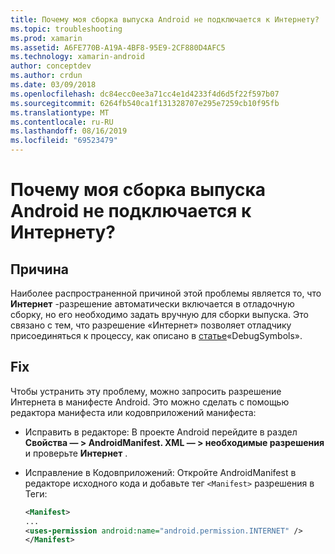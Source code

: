 ```yaml
---
title: Почему моя сборка выпуска Android не подключается к Интернету?
ms.topic: troubleshooting
ms.prod: xamarin
ms.assetid: A6FE770B-A19A-4BF8-95E9-2CF880D4AFC5
ms.technology: xamarin-android
author: conceptdev
ms.author: crdun
ms.date: 03/09/2018
ms.openlocfilehash: dc84ecc0ee3a71cc4e1d4233f4d6d5f22f597b07
ms.sourcegitcommit: 6264fb540ca1f131328707e295e7259cb10f95fb
ms.translationtype: MT
ms.contentlocale: ru-RU
ms.lasthandoff: 08/16/2019
ms.locfileid: "69523479"
---
```

# <a name="why-cant-my-android-release-build-connect-to-the-internet"></a>Почему моя сборка выпуска Android не подключается к Интернету?

## <a name="cause"></a>Причина

Наиболее распространенной причиной этой проблемы является то, что **Интернет** -разрешение автоматически включается в отладочную сборку, но его необходимо задать вручную для сборки выпуска. Это связано с тем, что разрешение «Интернет» позволяет отладчику присоединяться к процессу, как описано в [статье](~/android/deploy-test/building-apps/build-process.md)«DebugSymbols».


## <a name="fix"></a>Fix

Чтобы устранить эту проблему, можно запросить разрешение Интернета в манифесте Android. Это можно сделать с помощью редактора манифеста или кодовприложений манифеста:

- Исправить в редакторе: В проекте Android перейдите в раздел **Свойства — > AndroidManifest. XML — > необходимые разрешения** и проверьте **Интернет** .

- Исправление в Кодовприложений: Откройте AndroidManifest в редакторе исходного кода и добавьте тег `<Manifest>` разрешения в Теги:

    ```xml
    <Manifest>
    ...
    <uses-permission android:name="android.permission.INTERNET" />
    </Manifest>
    ```
